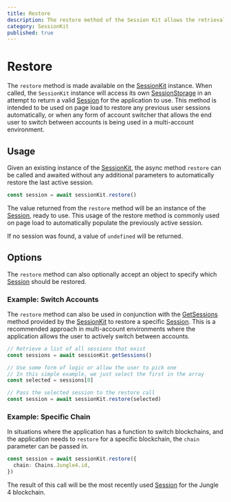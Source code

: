 ```yaml
---
title: Restore
description: The restore method of the Session Kit allows the retrieval and use of a persisted Session between uses of an application.
category: SessionKit
published: true
---
```


# Restore

The `restore` method is made available on the [SessionKit](/docs/sessionkit/session-kit-factory) instance. When called, the `SessionKit` instance will access its own [SessionStorage](/docs/sessionkit/session-storage) in an attempt to return a valid [Session](/docs/sessionkit/session) for the application to use. This method is intended to be used on page load to restore any previous user sessions automatically, or when any form of account switcher that allows the end user to switch between accounts is being used in a multi-account environment.

## Usage

Given an existing instance of the [SessionKit](/docs/session-kit/session-kit-factory), the async method `restore` can be called and awaited without any additional parameters to automatically restore the last active session.

```ts
const session = await sessionKit.restore()
```

The value returned from the `restore` method will be an instance of the [Session](/docs/sessionkit/session), ready to use. This usage of the restore method is commonly used on page load to automatically populate the previously active session.

If no session was found, a value of `undefined` will be returned.

## Options

The `restore` method can also optionally accept an object to specify which [Session](/docs/session-kit/session) should be restored.

### Example: Switch Accounts

The `restore` method can also be used in conjunction with the [GetSessions](#) method provided by the [SessionKit](/docs/session-kit/session-kit-factory) to restore a specific [Session](/docs/session-kit/session). This is a recommended approach in multi-account environments where the application allows the user to actively switch between accounts.

```ts
// Retrieve a list of all sessions that exist
const sessions = await sessionKit.getSessions()

// Use some form of logic or allow the user to pick one
// In this simple example, we just select the first in the array
const selected = sessions[0]

// Pass the selected session to the restore call
const session = await sessionKit.restore(selected)
```

### Example: Specific Chain

In situations where the application has a function to switch blockchains, and the application needs to `restore` for a specific blockchain, the `chain` parameter can be passed in.

```ts
const session = await sessionKit.restore({
  chain: Chains.Jungle4.id,
})
```

The result of this call will be the most recently used [Session](/docs/session-kit/session) for the Jungle 4 blockchain.
